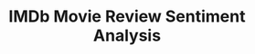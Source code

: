 ---
title: "IMDb Movie Review Sentiment Analysis"
year: "2024"
description: "This project analyzes the discrepancies in IMDb movie ratings, particularly focusing on the impact of COVID-19 on viewer ratings and sentiment."
image: "/projects/IMDb Movie Review Poster.png"
projectUrl: "https://github.com/shreyashguptas/IMDb_movie_review_sentiment_analysis"
technologies: ["NLP", "Machine Learning", "Python"]
--- 